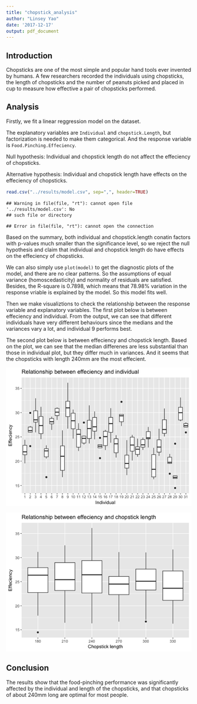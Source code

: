 ```yaml
---
title: "chopstick_analysis"
author: "Linsey Yao"
date: '2017-12-17'
output: pdf_document
---
```




## Introduction

Chopsticks are one of the most simple and popular hand tools ever invented by humans. A few researchers recorded the individuals using chopsticks, the length of chopsticks and the number of peanuts picked and placed in cup to measure how effective a pair of chopsticks performed.

## Analysis

Firstly, we fit a linear reggression model on the dataset. 

The explanatory variables are `Individual` and `chopstick.Length`, but factorization is needed to make them categorical. And the response variable is `Food.Pinching.Effeciency`.

Null hypothesis: Individual and chopstick length do not affect the effeciency of chopsticks.

Alternative hypothesis: Individual and chopstick length have effects on the effeciency of chopsticks.


```r
read.csv("../results/model.csv", sep=",", header=TRUE)
```

```
## Warning in file(file, "rt"): cannot open file '../results/model.csv': No
## such file or directory
```

```
## Error in file(file, "rt"): cannot open the connection
```

Based on the summary, both individual and chopstick.length conatin factors with p-values much smaller than the significance level, so we reject the null hypothesis and claim that individual and chopstick length do have effects on the effeciency of chopsticks.

We can also simply use `plot(model)` to get the diagnostic plots of the model, and there are no clear patterns. So the assumptions of equal variance (homoscedasticity) and normality of residuals are satisfied. Besides, the R-square is 0.7898, which means that 78.98% variation in the response vriable is explained by the model. So this model fits well.

Then we make visualiztions to check the relationship between the response variable and explanatory variables. The first plot below is between effeciency and individual. From the output, we can see that different individuals have very different behaviours since the medians and the variances vary a lot, and individual 9 performs best.

The second plot below is between effeciency and chopstick length. Based on the plot, we can see that the median differenes are less substantial than those in individual plot, but they differ much in variances. And it seems that the chopsticks with length 240mm are the most effecient.

![individual](../results/figure/eff_individual.png)

![length](../results/figure/eff_length.png)

## Conclusion

The results show that the food-pinching performance was significantly affected by the individual and length of the chopsticks, and that chopsticks of about 240mm long are optimal for most people.
